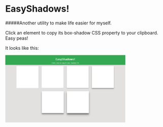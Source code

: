 # EasyShadows!
#####Another utility to make life easier for myself.

Click an element to copy its box-shadow CSS property to your clipboard. Easy peas!

It looks like this:

<img src="https://raw.githubusercontent.com/doylek/easyshadows/screenshot/screenshot.PNG" style="max-width:75%;" alt="screenshot because screenshot">
